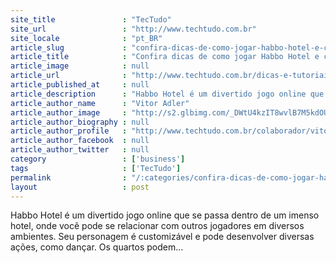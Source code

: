 ```yaml
---
site_title               : "TecTudo"
site_url                 : "http://www.techtudo.com.br"
site_locale              : "pt_BR"
article_slug             : "confira-dicas-de-como-jogar-habbo-hotel-e-customizar-personagens"
article_title            : "Confira dicas de como jogar Habbo Hotel e customizar personagens"
article_image            : null
article_url              : "http://www.techtudo.com.br/dicas-e-tutoriais/noticia/2012/12/confira-dicas-de-como-jogar-habbo-hotel-e-customizar-personagens.html"
article_published_at     : null
article_description      : "Habbo Hotel é um divertido jogo online que se passa dentro de um imenso hotel, onde você pode se relacionar com outros jogadores em diversos ambientes. Seu personagem é customizável e pode desenvolver diversas ações, como dançar. Os quartos podem..."
article_author_name      : "Vitor Adler"
article_author_image     : "http://s2.glbimg.com/_DWtU4kzIT8wvlB7M5kdOUHOnXs=/30x30/s2.glbimg.com/KIV7SqakEd0t1ezD50WHY1an_OY=/0x0:140x140/140x140/s.glbimg.com/po/tt2/f/original/2014/01/13/vitor_adler.png"
article_author_biography : null
article_author_profile   : "http://www.techtudo.com.br/colaborador/vitor-adler.html"
article_author_facebook  : null
article_author_twitter   : null
category                 : ['business']
tags                     : ['TecTudo']
permalink                : "/:categories/confira-dicas-de-como-jogar-habbo-hotel-e-customizar-personagens/"
layout                   : post
---
```


Habbo Hotel é um divertido jogo online que se passa dentro de um imenso hotel, onde você pode se relacionar com outros jogadores em diversos ambientes. Seu personagem é customizável e pode desenvolver diversas ações, como dançar. Os quartos podem...
